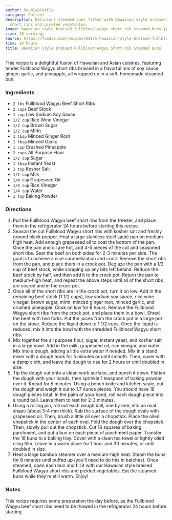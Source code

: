 ```yaml
---
author: Double8Cattle
category: Entrees
description: Delicious steamed buns filled with Hawaiian style braised Fullblood Wagyu
  short ribs and pickled vegetables.
image: hawaiian_style_braised_fullblood_wagyu_short_rib_steamed_buns.jpg
size: 18 servings
source: https://food52.com/recipes/84175-hawaiian-style-braised-fullblood-wagyu-short-rib-steamed-bunsundefined
time: 14 hours
title: Hawaiian Style Braised Fullblood Wagyu Short Rib Steamed Buns
---
```

This recipe is a delightful fusion of Hawaiian and Asian cuisines, featuring tender Fullblood Wagyu short ribs braised in a flavorful mix of soy sauce, ginger, garlic, and pineapple, all wrapped up in a soft, homemade steamed bun.

### Ingredients

* `2 lbs` Fullblood Wagyu Beef Short Ribs
* `2 cups` Beef Stock
* `1 cup` Low Sodium Soy Sauce
* `1/2 cup` Rice Wine Vinegar
* `1/2 cup` Brown Sugar
* `1/2 cup` Mirin
* `1 tbsp` Minced Ginger Root
* `1 tbsp` Minced Garlic
* `1 cup` Crushed Pineapple
* `2 cups` All Purpose Flour
* `1/2 cup` Sugar
* `1 tbsp` Instant Yeast
* `1 tsp` Kosher Salt
* `1/2 cup` Milk
* `1/4 cup` Grapeseed Oil
* `1/4 cup` Rice Vinegar
* `1/4 cup` Water
* `1 tsp` Baking Powder

### Directions

1. Pull the Fullblood Wagyu beef short ribs from the freezer, and place them in the refrigerator 24 hours before starting this recipe.
2. Season the cut Fullblood Wagyu short ribs with kosher salt and freshly ground black pepper. Heat a large stainless steel sauté pan on medium-high heat. Add enough grapeseed oil to coat the bottom of the pan. Once the pan and oil are hot, add 4-5 pieces of the cut and seasoned short ribs. Sear the beef on both sides for 2-3 minutes per side. The goal is to achieve a nice caramelization and crust. Remove the short ribs from the pan, and place them in a crock pot. Deglaze the pan with a 1/2 cup of beef stock, while scraping up any bits left behind. Reduce the beef stock by half, and then add it to the crock pot. Return the pan to medium-high heat, and repeat the above steps until all of the short ribs are seared and in the crock pot.
3. Once all of the short ribs are in the crock pot, turn it on low. Add in the remaining beef stock (1 1/2 cups), low sodium soy sauce, rice wine vinegar, brown sugar, mirin, minced ginger root, minced garlic, and crushed pineapple. Cook on low for 8 hours. Remove the Fullblood Wagyu short ribs from the crock pot, and place them in a bowl. Shred the beef with two forks. Put the juices from the crock pot in a large pot on the stove. Reduce the liquid down to 1 1/2 cups. Once the liquid is reduced, mix it into the bowl with the shredded Fullblood Wagyu short ribs.
4. Mix together the all purpose flour, sugar, instant yeast, and kosher salt in a large bowl. Add in the milk, grapeseed oil, rice vinegar, and water. Mix into a dough, adding a little extra water if needed. Mix in a stand mixer with a dough hook for 5 minutes or until smooth. Then, cover with a damp cloth, and leave the dough to rise for 2 hours or until doubled in size.
5. Tip the dough out onto a clean work surface, and punch it down. Flatten the dough with your hands, then sprinkle 1 teaspoon of baking powder over it. Knead for 5 minutes. Using a bench knife and kitchen scale, cut the dough and weigh it out to 1.7 ounce pieces. You should have 18 dough pieces total. In the palm of your hand, roll each dough piece into a round ball. Leave them to rest for 2-3 minutes.
6. Using a rolling pin, roll out each dough ball, one by one, into an oval shape (about 3-4 mm thick). Rub the surface of the dough ovals with grapeseed oil. Then, brush a little oil over a chopstick. Place the oiled chopstick in the center of each oval. Fold the dough over the chopstick. Then, slowly pull out the chopstick. Cut 18 squares of baking parchment, and put a bun on each piece of parchment paper. Transfer the 18 buns to a baking tray. Cover with a clean tea towel or lightly oiled cling film. Leave in a warm place for 1 hour and 30 minutes, or until doubled in size.
7. Heat a large bamboo steamer over a medium-high heat. Steam the buns for 8 minutes until puffed up (you’ll need to do this in batches). Once steamed, open each bun and fill it with our Hawaiian style braised Fullblood Wagyu short ribs and pickled vegetables. Eat the steamed buns while they’re still warm. Enjoy!

### Notes

This recipe requires some preparation the day before, as the Fullblood Wagyu beef short ribs need to be thawed in the refrigerator 24 hours before starting.